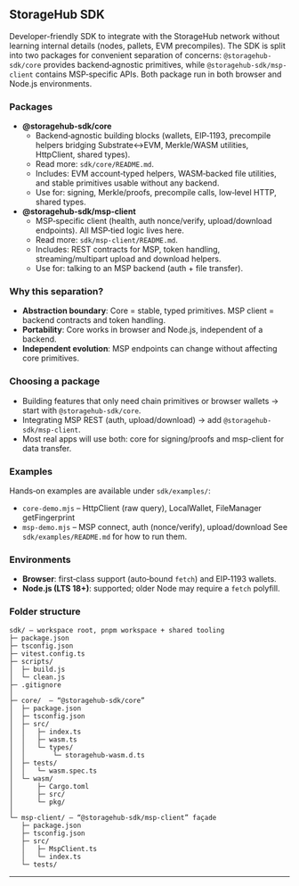 ## StorageHub SDK

Developer-friendly SDK to integrate with the StorageHub network without learning internal details (nodes, pallets, EVM precompiles). The SDK is split into two packages for convenient separation of concerns: `@storagehub-sdk/core` provides backend‑agnostic primitives, while `@storagehub-sdk/msp-client` contains MSP‑specific APIs. Both package run in both browser and Node.js environments.

### Packages
- **@storagehub-sdk/core**
  - Backend‑agnostic building blocks (wallets, EIP‑1193, precompile helpers bridging Substrate↔EVM, Merkle/WASM utilities, HttpClient, shared types).
  - Read more: `sdk/core/README.md`.
  - Includes: EVM account‑typed helpers, WASM‑backed file utilities, and stable primitives usable without any backend.
  - Use for: signing, Merkle/proofs, precompile calls, low‑level HTTP, shared types.
- **@storagehub-sdk/msp-client**
  - MSP‑specific client (health, auth nonce/verify, upload/download endpoints). All MSP‑tied logic lives here.
  - Read more: `sdk/msp-client/README.md`.
  - Includes: REST contracts for MSP, token handling, streaming/multipart upload and download helpers.
  - Use for: talking to an MSP backend (auth + file transfer).

### Why this separation?
- **Abstraction boundary**: Core = stable, typed primitives. MSP client = backend contracts and token handling.
- **Portability**: Core works in browser and Node.js, independent of a backend.
- **Independent evolution**: MSP endpoints can change without affecting core primitives.

### Choosing a package
- Building features that only need chain primitives or browser wallets → start with `@storagehub-sdk/core`.
- Integrating MSP REST (auth, upload/download) → add `@storagehub-sdk/msp-client`.
- Most real apps will use both: core for signing/proofs and msp-client for data transfer.

### Examples
Hands‑on examples are available under `sdk/examples/`:
- `core-demo.mjs` – HttpClient (raw query), LocalWallet, FileManager getFingerprint
- `msp-demo.mjs` – MSP connect, auth (nonce/verify), upload/download
See `sdk/examples/README.md` for how to run them.

### Environments
- **Browser**: first‑class support (auto‑bound `fetch`) and EIP‑1193 wallets.
- **Node.js (LTS 18+)**: supported; older Node may require a `fetch` polyfill.

### Folder structure

```
sdk/ – workspace root, pnpm workspace + shared tooling
├─ package.json
├─ tsconfig.json
├─ vitest.config.ts
├─ scripts/
│  ├─ build.js
│  └─ clean.js
├─ .gitignore
│
├─ core/  – “@storagehub-sdk/core”
│  ├─ package.json
│  ├─ tsconfig.json
│  ├─ src/
│  │   ├─ index.ts
│  │   ├─ wasm.ts
│  │   └─ types/
│  │       └─ storagehub-wasm.d.ts
│  ├─ tests/
│  │   └─ wasm.spec.ts
│  └─ wasm/
│      ├─ Cargo.toml
│      ├─ src/
│      └─ pkg/
│
└─ msp-client/ – “@storagehub-sdk/msp-client” façade
   ├─ package.json
   ├─ tsconfig.json
   ├─ src/
   │   ├─ MspClient.ts
   │   └─ index.ts
   └─ tests/
```

---
